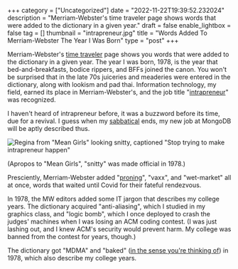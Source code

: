 +++
category = ["Uncategorized"]
date = "2022-11-22T19:39:52.232024"
description = "Merriam-Webster's time traveler page shows words that were added to the dictionary in a given year."
draft = false
enable_lightbox = false
tag = []
thumbnail = "intrapreneur.jpg"
title = "Words Added To Merriam-Webster The Year I Was Born"
type = "post"
+++

Merriam-Webster's [time traveler](https://www.merriam-webster.com/time-traveler/1978) page shows you words that were added to the dictionary in a given year. The year I was born, 1978, is the year that bed-and-breakfasts, bodice rippers, and BFFs joined the canon. You won't be surprised that in the late 70s juiceries and meaderies were entered in the dictionary, along with lookism and pad thai. Information technology, my field, earned its place in Merriam-Webster's, and the job title "[intrapreneur](https://www.merriam-webster.com/dictionary/intrapreneur)" was recognized.

I haven't heard of intrapreneur before, it was a buzzword before its time, due for a revival. I guess when my [sabbatical](/244-days-off/) ends, my new job at MongoDB will be aptly described thus.

![Regina from "Mean Girls" looking snitty, captioned "Stop trying to make intrapreneur happen"](intrapreneur.jpg)

(Apropos to "Mean Girls", "snitty" was made official in 1978.)

Presciently, Merriam-Webster added "[proning](https://www.merriam-webster.com/dictionary/proning)", "vaxx", and "wet-market" all at once, words that waited until Covid for their fateful rendezvous.

In 1978, the MW editors added some IT jargon that describes my college years. The dictionary acquired "anti-aliasing", which I studied in my graphics class, and "logic bomb", which I once deployed to crash the judges' machines when I was losing an ACM coding contest. (I was just lashing out, and I knew ACM's security would prevent harm. My college was banned from the contest for years, though.)

The dictionary got "MDMA" and "baked" ([in the sense you're thinking of](https://www.merriam-webster.com/dictionary/baked)) in 1978, which also describe my college years.
